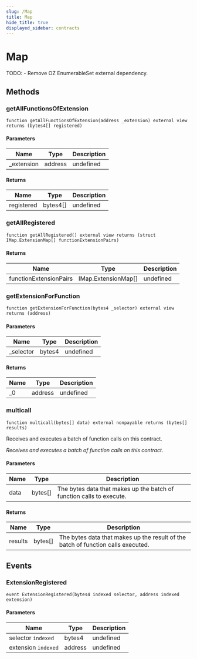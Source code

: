 ```yaml
---
slug: /Map
title: Map
hide_title: true
displayed_sidebar: contracts
---
```


# Map

TODO: - Remove OZ EnumerableSet external dependency.

## Methods

### getAllFunctionsOfExtension

```solidity
function getAllFunctionsOfExtension(address _extension) external view returns (bytes4[] registered)
```

#### Parameters

| Name        | Type    | Description |
| ----------- | ------- | ----------- |
| \_extension | address | undefined   |

#### Returns

| Name       | Type     | Description |
| ---------- | -------- | ----------- |
| registered | bytes4[] | undefined   |

### getAllRegistered

```solidity
function getAllRegistered() external view returns (struct IMap.ExtensionMap[] functionExtensionPairs)
```

#### Returns

| Name                   | Type                | Description |
| ---------------------- | ------------------- | ----------- |
| functionExtensionPairs | IMap.ExtensionMap[] | undefined   |

### getExtensionForFunction

```solidity
function getExtensionForFunction(bytes4 _selector) external view returns (address)
```

#### Parameters

| Name       | Type   | Description |
| ---------- | ------ | ----------- |
| \_selector | bytes4 | undefined   |

#### Returns

| Name | Type    | Description |
| ---- | ------- | ----------- |
| \_0  | address | undefined   |

### multicall

```solidity
function multicall(bytes[] data) external nonpayable returns (bytes[] results)
```

Receives and executes a batch of function calls on this contract.

_Receives and executes a batch of function calls on this contract._

#### Parameters

| Name | Type    | Description                                                          |
| ---- | ------- | -------------------------------------------------------------------- |
| data | bytes[] | The bytes data that makes up the batch of function calls to execute. |

#### Returns

| Name    | Type    | Description                                                                      |
| ------- | ------- | -------------------------------------------------------------------------------- |
| results | bytes[] | The bytes data that makes up the result of the batch of function calls executed. |

## Events

### ExtensionRegistered

```solidity
event ExtensionRegistered(bytes4 indexed selector, address indexed extension)
```

#### Parameters

| Name                | Type    | Description |
| ------------------- | ------- | ----------- |
| selector `indexed`  | bytes4  | undefined   |
| extension `indexed` | address | undefined   |
